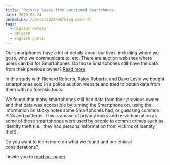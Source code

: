 ```yaml
---
title: 'Privacy leaks from auctioned Smartphones'
date: 2023-08-24
permalink: /posts/2023/08/blog-post-7/
tags:
  - digital safety
  - privacy
  - english posts
---
```


Our smartphones have a lot of details about our lives, including where we go to, who we communicate to, etc. There are auction websites where users can bid for Smartphones. Do those Smartphones still have the data from their previous owner? [Read more](https://juliopovedacs.github.io/posts/2023/08/blog-post-7/)

In this study with Richard Roberts, Raley Roberts, and Dave Levin we bought smartphones sold in a police auction website and tried to obtain data from them with no forensic tools.

We found that many smartphones still had data from their previous owner and that data was accessible by turning the Smartphone on, using the information on sticky notes some Smartphones had, or guessing common PINs and patterns. This is a case of privacy leaks and re-victimization as some of these smartphones were used by people to commit crimes such as identity theft (i.e., they had personal information from victims of identity theft).

Do you want to learn more on what we found and our ethical considerations?

I invite you to [read our paper](https://juliopovedacs.github.io/files/IEEE_SP_2023_PHONES.pdf).